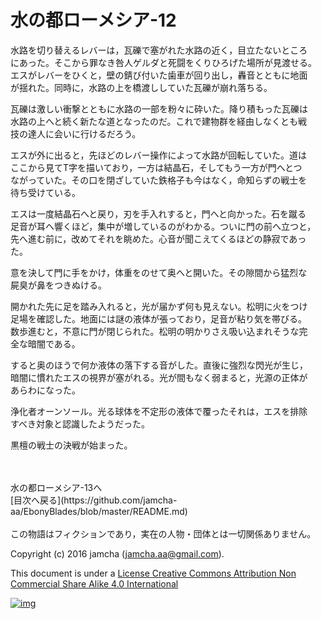 # 水の都ローメシア-12

水路を切り替えるレバーは，瓦礫で塞がれた水路の近く，目立たないところ  
にあった。そこから罪なき咎人ゲルダと死闘をくりひろげた場所が見渡せる。  
エスがレバーをひくと，壁の錆び付いた歯車が回り出し，轟音とともに地面  
が揺れた。同時に，水路の上を橋渡ししていた瓦礫が崩れ落ちる。  

瓦礫は激しい衝撃とともに水路の一部を粉々に砕いた。降り積もった瓦礫は  
水路の上へと続く新たな道となったのだ。これで建物群を経由しなくとも戦  
技の達人に会いに行けるだろう。  

エスが外に出ると，先ほどのレバー操作によって水路が回転していた。道は  
ここから見てT字を描いており，一方は結晶石，そしてもう一方が門へとつ  
ながっていた。その口を閉ざしていた鉄格子も今はなく，命知らずの戦士を  
待ち受けている。  

エスは一度結晶石へと戻り，刃を手入れすると，門へと向かった。石を蹴る  
足音が耳へ響くほど，集中が増しているのがわかる。ついに門の前へ立つと，  
先へ進む前に，改めてそれを眺めた。心音が聞こえてくるほどの静寂であっ  
た。  

意を決して門に手をかけ，体重をのせて奥へと開いた。その隙間から猛烈な  
屍臭が鼻をつきぬける。  

開かれた先に足を踏み入れると，光が届かず何も見えない。松明に火をつけ  
足場を確認した。地面には謎の液体が張っており，足音が粘り気を帯びる。  
数歩進むと，不意に門が閉じられた。松明の明かりさえ吸い込まれそうな完  
全な暗闇である。  

すると奥のほうで何か液体の落下する音がした。直後に強烈な閃光が生じ，  
暗闇に慣れたエスの視界が塞がれる。光が間もなく弱まると，光源の正体が  
あらわになった。  

浄化者オーンソール。光る球体を不定形の液体で覆ったそれは，エスを排除  
すべき対象と認識したようだった。  

黒檀の戦士の決戦が始まった。  

<br>  
<br>  
水の都ローメシア-13へ  

<br>  
[目次へ戻る](https://github.com/jamcha-aa/EbonyBlades/blob/master/README.md)  
<br>  
<br>  
この物語はフィクションであり，実在の人物・団体とは一切関係ありません。  

Copyright (c) 2016 jamcha (jamcha.aa@gmail.com).  

This document is under a [License Creative Commons Attribution Non Commercial Share Alike 4.0 International](http://creativecommons.org/licenses/by-nc-sa/4.0/deed)  

[![img](http://i.creativecommons.org/l/by-nc-sa/3.0/80x15.png)](http://creativecommons.org/licenses/by-nc-sa/4.0/deed)